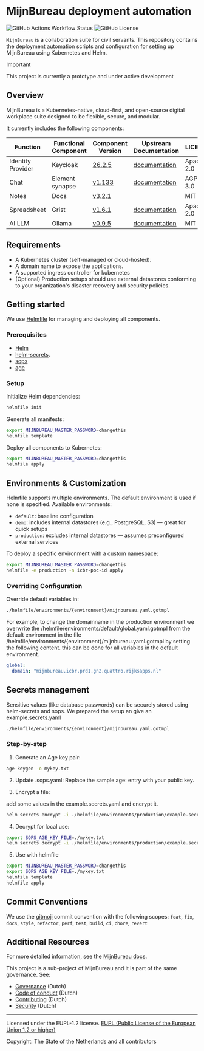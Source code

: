 # MijnBureau deployment automation

![GitHub Actions Workflow Status](https://img.shields.io/github/actions/workflow/status/minbzk/mijn-bureau-infra/ci.yaml)
![GitHub License](https://img.shields.io/github/license/minbzk/mijn-bureau-infra)

`MijnBureau` is a collaboration suite for civil servants. This repository contains the deployment automation scripts and configuration for setting up MijnBureau using Kubernetes and Helm.

> [!IMPORTANT]
> This project is currently a prototype and under active development

## Overview

MijnBureau is a Kubernetes-native, cloud-first, and open-source digital workplace suite designed to be flexible, secure, and modular.

It currently includes the following components:

| Function          | Functional Component | Component Version                                                  | Upstream Documentation                                        | LICENSE    |
| ----------------- | -------------------- | ------------------------------------------------------------------ | ------------------------------------------------------------- | ---------- |
| Identity Provider | Keycloak             | [26.2.5](https://github.com/keycloak/keycloak/releases/tag/26.2.5) | [documentation](https://www.keycloak.org/documentation)       | Apache-2.0 |
| Chat              | Element synapse      | [v1.133](https://github.com/element-hq/synapse/tree/v1.133.0)      | [documentation](https://element-hq.github.io/synapse/latest/) | AGPL-3.0   |
| Notes             | Docs                 | [v3.2.1](https://github.com/suitenumerique/docs/tree/v3.2.1)       |                                                               | MIT        |
| Spreadsheet       | Grist                | [v1.6.1](https://github.com/gristlabs/grist-core/tree/v1.6.1)      | [documentation](https://support.getgrist.com/self-managed/)   | Apache-2.0 |
| AI LLM            | Ollama               | [v0.9.5](https://github.com/ollama/ollama/tree/v0.9.5)             | [documentation](https://ollama.com/)                          | MIT        |

## Requirements

- A Kubernetes cluster (self-managed or cloud-hosted).
- A domain name to expose the applications.
- A supported ingress controller for kubernetes
- (Optional) Production setups should use external datastores conforming to your organization's disaster recovery and security policies.

## Getting started

We use [Helmfile](https://helmfile.readthedocs.io/en/latest/) for managing and deploying all components.

### Prerequisites

- [Helm](https://helm.sh/)
- [helm-secrets](https://github.com/jkroepke/helm-secret).
- [sops](https://getsops.io/)
- [age](https://github.com/FiloSottile/age)

### Setup

Initialize Helm dependencies:

```bash
helmfile init
```

Generate all manifests:

```bash
export MIJNBUREAU_MASTER_PASSWORD=changethis
helmfile template
```

Deploy all components to Kubernetes:

```bash
export MIJNBUREAU_MASTER_PASSWORD=changethis
helmfile apply
```

## Environments & Customization

Helmfile supports multiple environments. The default environment is used if none is specified. Available environments:

- `default`: baseline configuration
- `demo`: includes internal datastores (e.g., PostgreSQL, S3) — great for quick setups
- `production`: excludes internal datastores — assumes preconfigured external services

To deploy a specific environment with a custom namespace:

```bash
export MIJNBUREAU_MASTER_PASSWORD=changethis
helmfile -e production -n icbr-poc-id apply
```

### Overriding Configuration

Override default variables in:

```bash
./helmfile/environments/{environment}/mijnbureau.yaml.gotmpl
```

For example, to change the domainname in the production environment we overwrite the /helmfile/environments/default/global.yaml.gotmpl from the default environment in the file /helmfile/environments/{environment}/mijnbureau.yaml.gotmpl by setting the following content. this can be done for all variables in the default environment.

```yaml
global:
  domain: "mijnbureau.icbr.prd1.gn2.quattro.rijksapps.nl"
```

## Secrets management

Sensitive values (like database passwords) can be securely stored using helm-secrets and sops. We prepared the setup an give an example.secrets.yaml

```bash
./helmfile/environments/{environment}/mijnbureau.yaml.gotmpl
```

### Step-by-step

1. Generate an Age key pair:

```bash
age-keygen -o mykey.txt
```

2. Update .sops.yaml:
   Replace the sample age: entry with your public key.

3. Encrypt a file:

add some values in the example.secrets.yaml and encrypt it.

```bash
helm secrets encrypt -i ./helmfile/environments/production/example.secrets.yaml
```

4. Decrypt for local use:

```bash
export SOPS_AGE_KEY_FILE=./mykey.txt
helm secrets decrypt -i ./helmfile/environments/production/example.secrets.yaml
```

5. Use with helmfile

```bash
export MIJNBUREAU_MASTER_PASSWORD=changethis
export SOPS_AGE_KEY_FILE=./mykey.txt
helmfile template
helmfile apply
```

## Commit Conventions

We use the [gitmoji](https://gitmoji.dev/) commit convention with the following scopes: `feat`, `fix`, `docs`, `style`, `refactor`, `perf`, `test`, `build`, `ci`, `chore`, `revert`

## Additional Resources

For more detailed information, see the [MijnBureau docs](https://minbzk.github.io/mijn-bureau/).

This project is a sub-project of MijnBureau and it is part of the same governance. See:

- [Governance](https://github.com/MinBZK/mijn-bureau/blob/main/GOVERNANCE.md) (Dutch)
- [Code of conduct](https://github.com/MinBZK/mijn-bureau/blob/main/CODE_OF_CONDUCT.md) (Dutch)
- [Contributing](https://github.com/MinBZK/mijn-bureau/blob/main/CONTRIBUTING.md) (Dutch)
- [Security](https://github.com/MinBZK/mijn-bureau/blob/main/SECURITY.md) (Dutch)

---

Licensed under the EUPL-1.2 license.
[EUPL (Public License of the European Union 1.2 or higher)](LICENSE)

Copyright: The State of the Netherlands and all contributors
